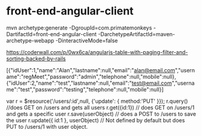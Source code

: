 # front-end-angular-client

mvn archetype:generate -DgroupId=com.primatemonkeys -DartifactId=front-end-angular-client -DarchetypeArtifactId=maven-archetype-webapp -DinteractiveMode=false


https://coderwall.com/p/0wx6ca/angularjs-table-with-paging-filter-and-sorting-backed-by-rails


[{"idUser":1,"name":"Alan","lastname":null,"email":"alan@email.com","username":"regMeet","password":"admin","telephone":null,"mobile":null},
{"idUser":2,"name":"test","lastname":null,"email":"test@email.com","username":"test","password":"testing","telephone":null,"mobile":null}]


var r = $resource('/users/:id',null,   {'update': { method:'PUT' }});
r.query()  //does GET on /users and gets all users
r.get({id:1}) // does GET on /users/1 and gets a specific user
r.save(userObject)  // does a POST to /users to save the user
r.update({ id:1 }, userObject) // Not defined by default but does PUT to /users/1 with user object.